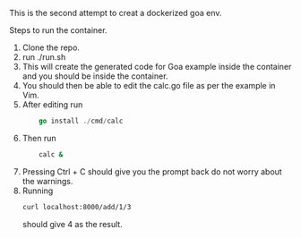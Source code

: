 This is the second attempt to creat a dockerized goa env.

Steps to run the container.
1. Clone the repo.
2. run ./run.sh
3. This will create the generated code for Goa example inside the container and you should be inside the container.
4. You should then be able to edit the calc.go file as per the example in Vim.
5. After editing run 
    ```go
        go install ./cmd/calc
    ```
6. Then run 
    ```bash
        calc &
    ```
7. Pressing Ctrl + C should give you the prompt back do not worry about the warnings.
8. Running 
    ```bash
    curl localhost:8000/add/1/3
    ```
    should give 4 as the result.